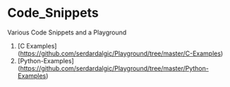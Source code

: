 Code_Snippets
==========

Various Code Snippets and a Playground

1. [C Examples] (https://github.com/serdardalgic/Playground/tree/master/C-Examples)
2. [Python-Examples] (https://github.com/serdardalgic/Playground/tree/master/Python-Examples)
